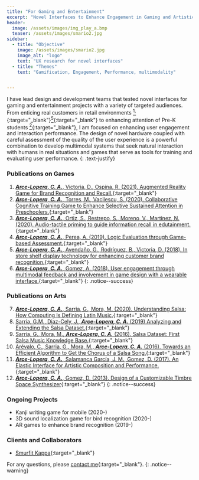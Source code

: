 ```yaml
---
title: "For Gaming and Entertainment"
excerpt: "Novel Interfaces to Enhance Engagement in Gaming and Artistic Performances"
header:
  image: /assets/images/img_play_a.bmp
  teaser: /assets/images/smario2.jpg
sidebar:
  - title: "Objective"
    image: /assets/images/smario2.jpg
    image_alt: "logo"
    text: "UX research for novel interfaces"
  - title: "Themes"
    text: "Gamification, Engagement, Performance, multimodality"


---
```

I have lead design and development teams that tested novel interfaces for gaming and entertainment projects with
a variety of targeted audiences. From enticing real customers in retail environments [<sup>1,</sup>](https://doi.org/10.1145/3411763.3451792){:target="_blank"}[<sup>5</sup>](https://dl.acm.org/doi/10.1145/3292147.3292186){:target="_blank"}
to enhancing attention of Pre-K students [<sup>2</sup>](https://link.springer.com/chapter/10.1007%2F978-3-030-50896-8_34){:target="_blank"}, 
I am focused on enhancing user engagement and interaction performance. The design of novel hardware
coupled with careful assessment of the quality of the user experience is a powerful combination to develop multimodal 
systems that seek natural interaction with humans in real situations and games that serve as tools for training and 
evaluating user performance.
{: .text-justify}

### Publications on Games
1. [***Arce-Lopera, C. A.***, Victoria, D., Ospina, R. (2021). Augmented Reality Game for Brand Recognition and Recall.](https://doi.org/10.1145/3411763.3451792){:target="_blank"}
2. [***Arce-Lopera, C. A.***, Torres, M., Vacilescu, S. (2020). Collaborative Cognitive Training Game to Enhance Selective Sustained Attention in Preschoolers.](https://link.springer.com/chapter/10.1007%2F978-3-030-50896-8_34){:target="_blank"}
3. [***Arce-Lopera, C. A.***, Ortiz, S., Restrepo, S., Moreno, V., Martinez, N. (2020). Audio-tactile priming to guide information recall in edutainment.](https://ieeexplore.ieee.org/document/9212866){:target="_blank"}
4. [***Arce-Lopera, C. A.***, Perea, A. (2019). Logic Evaluation through Game-based Assessment.](https://link.springer.com/chapter/10.1007/978-3-030-20476-1_25){:target="_blank"}
5. [***Arce-Lopera, C. A.***, Avendaño, G., Rodríguez, B., Victoria, D. (2018). In store shelf display technology for enhancing customer brand recognition.](https://dl.acm.org/doi/10.1145/3292147.3292186){:target="_blank"}
6. [***Arce-Lopera, C. A.***, Gomez, A. (2018). User engagement through multimodal feedback and involvement in game design with a wearable interface.](https://link.springer.com/chapter/10.1007/978-3-319-94619-1_41){:target="_blank"}
{: .notice--success}

### Publications on Arts
7.	[***Arce-Lopera, C. A.***, Sarria, G., Mora, M. (2020). Understanding Salsa: How Computing Is Defining Latin Music.](https://doi.org/10.1145/3416967){:target="_blank"}
8.  [Sarria, G.M., Diaz-Cely, J., ***Arce-Lopera, C. A.*** (2019) Analyzing and Extending the Salsa Dataset.](https://doi.org/10.1109/STSIVA.2019.8730229){:target="_blank"}
9.	[Sarria, G., Mora, M., ***Arce-Lopera, C. A.*** (2016). Salsa Dataset: First Salsa Music Knowledge Base.](https://doi.org/10.17230/ricercare.2016.5.5){:target="_blank"}
10. [Arévalo, C., Sarria, G., Mora, M., ***Arce-Lopera, C. A.***  (2016). Towards an Efficient Algorithm to Get the Chorus of a Salsa Song.](https://doi.org/10.1109/ISM.2015.42){:target="_blank"}
11. [***Arce-Lopera, C. A.***, Salamanca García, J. M., Gomez, D. (2017). An Elastic Interface for Artistic Composition and Performance.](https://doi.org/10.1007/978-3-319-60582-1_25){:target="_blank"}
12. [***Arce-Lopera, C. A.***, Gomez, D. (2013). Design of a Customizable Timbre Space Synthesizer](https://scholar.google.com/scholar?q=Gomez%2C%20D.%2C%20Vega%2C%20R.%2C%20Arce-Lopera%2C%20C.%3A%20Design%20of%20a%20customizable%20timbre%20space%20synthesizer.%20In%3A%20Proceedings%20of%20CMMR%202013%2C%20pp.%20817%E2%80%93824%20%282013%29){:target="_blank"}
{: .notice--success}
    
### Ongoing Projects
- Kanji writing game for mobile (2020-)
- 3D sound localization game for bird recognition (2020-)
- AR games to enhance brand recognition (2019-)

### Clients and Collaborators
- [Smurfit Kappa](https://www.smurfitkappa.com/co){:target="_blank"}

For any questions, please [contact me](https://forms.gle/63NYpG1siX6E4KGj8){:target="_blank"}.
{: .notice--warning}
